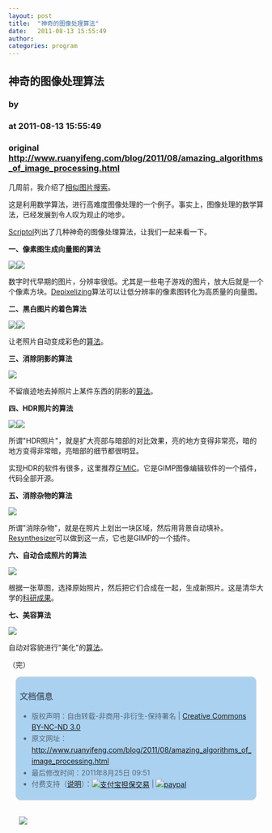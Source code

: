 ```yaml
---
layout: post
title:  "神奇的图像处理算法"
date:   2011-08-13 15:55:49
author: 
categories: program
---
```


## 神奇的图像处理算法
### by 
### at 2011-08-13 15:55:49
### original <http://www.ruanyifeng.com/blog/2011/08/amazing_algorithms_of_image_processing.html>

<p>几周前，我介绍了<a href="http://www.ruanyifeng.com/blog/2011/07/principle_of_similar_image_search.html">相似图片搜索</a>。</p><p>这是利用数学算法，进行高难度图像处理的一个例子。事实上，图像处理的数学算法，已经发展到令人叹为观止的地步。</p>

<p><a href="http://www.scriptol.com/programming/graphic-algorithms.php">Scriptol</a>列出了几种神奇的图像处理算法，让我们一起来看一下。</p>

<p><strong>一、像素图生成向量图的算法</strong></p>

<p><img src="http://image.beekka.com/blog/201108/bg2011081301.png"><img src="http://image.beekka.com/blog/201108/bg2011081302.png"></p>

<p>数字时代早期的图片，分辨率很低。尤其是一些电子游戏的图片，放大后就是一个个像素方块。<a href="http://research.microsoft.com/en-us/um/people/kopf/pixelart/">Depixelizing</a>算法可以让低分辨率的像素图转化为高质量的向量图。</p>

<p><strong>二、黑白图片的着色算法</strong></p>

<p><img src="http://image.beekka.com/blog/201108/bg2011081303.jpg"><img src="http://image.beekka.com/blog/201108/bg2011081304.jpg"></p>

<p>让老照片自动变成彩色的<a href="http://www.cs.huji.ac.il/~yweiss/Colorization/index.html">算法</a>。</p>

<p><strong>三、消除阴影的算法</strong></p>

<p><img src="http://image.beekka.com/blog/201108/bg2011081305.jpg"></p>

<p>不留痕迹地去掉照片上某件东西的阴影的<a href="http://www.cs.huji.ac.il/~danix/ShadowRemoval/index.html">算法</a>。</p>

<p><strong>四、HDR照片的算法</strong></p>

<p><img src="http://image.beekka.com/blog/201108/bg2011081307.jpg"><img src="http://image.beekka.com/blog/201108/bg2011081308.jpg"></p>

<p>所谓"HDR照片"，就是扩大亮部与暗部的对比效果，亮的地方变得非常亮，暗的地方变得非常暗，亮暗部的细节都很明显。</p>

<p>实现HDR的软件有很多，这里推荐<a href="http://gmic.sourceforge.net/">G'MIC</a>。它是GIMP图像编辑软件的一个插件，代码全部开源。</p>

<p><strong>五、消除杂物的算法</strong></p>

<p><img src="http://image.beekka.com/blog/201108/bg2011081310.jpg"></p>

<p>所谓"消除杂物"，就是在照片上划出一块区域，然后用背景自动填补。<a href="http://www.logarithmic.net/pfh/resynthesizer">Resynthesizer</a>可以做到这一点，它也是GIMP的一个插件。</p>

<p><strong>六、自动合成照片的算法</strong></p>

<p><img src="http://image.beekka.com/blog/201108/bg2011081311.jpg"></p>

<p>根据一张草图，选择原始照片，然后把它们合成在一起，生成新照片。这是清华大学的<a href="http://cg.cs.tsinghua.edu.cn/montage/main.htm">科研成果</a>。</p>

<p><strong>七、美容算法</strong></p>

<p><img src="http://image.beekka.com/blog/201108/bg2011081312.jpg"></p>

<p>自动对容貌进行"美化"的<a href="http://www.leyvand.com/research/beautification2008/">算法</a>。</p>

<p>（完）<br>
</p><div style="color:#556677;line-height:160%;padding:0.3em 0.5em;border:1px solid #d3d3d3;margin:1em;background-color:#aad2f0;border-radius:10px"><h3>文档信息</h3>
<ul>
<li>版权声明：自由转载-非商用-非衍生-保持署名 | <a href="http://creativecommons.org/licenses/by-nc-nd/3.0/deed.zh">Creative Commons BY-NC-ND 3.0</a></li>
<li>原文网址：<a href="http://www.ruanyifeng.com/blog/2011/08/amazing_algorithms_of_image_processing.html">http://www.ruanyifeng.com/blog/2011/08/amazing_algorithms_of_image_processing.html</a></li>
<li>最后修改时间：2011年8月25日 09:51</li>
<li>付费支持（<a href="http://www.ruanyifeng.com/blog/2011/05/my_google_adsense_is_disabled.html" style="text-decoration:underline">说明</a>）：<a href="https://lab.alipay.com/p.htm?id=2011081500435188"><img src="http://www.ruanyifeng.com/blog/images/rmb_32.png" alt="支付宝担保交易" style="border:none;vertical-align:middle"></a> | <a href="https://www.paypal.com/cgi-bin/webscr?cmd=_xclick&amp;business=yifeng.ruan@gmail.com&amp;currency_code=USD&amp;amount=0.3&amp;return=http://www.ruanyifeng.com/thank.html&amp;item_name=Ruan%20YiFeng&#39;s%20Blog&amp;undefined_quantity=1&amp;no_note=0"><img src="http://www.ruanyifeng.com/blog/images/dollar_32.png" alt="paypal" style="border:none;vertical-align:middle"></a> </li>
</ul></div><div style="color:#556677;line-height:160%;padding:0.3em 0.5em;margin:1em;border-radius:10px"><p><a href="http://www.nanrenwa.com/click/go/ruanyifeng.banner.feed.yfblogfeed/gift"><img src="http://nanrenwa.com/_img/a/2011/yfblog_feed.png"></a></p>
</div>